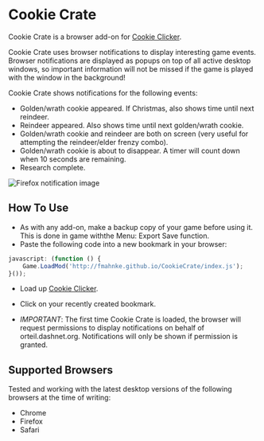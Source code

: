 Cookie Crate
============

Cookie Crate is a browser add-on for [Cookie Clicker](http://orteil.dashnet.org/cookieclicker/).

Cookie Crate uses browser notifications to display interesting game events. Browser notifications are
displayed as popups on top of all active desktop windows, so important information will not be
missed if the game is played with the window in the background!

Cookie Crate shows notifications for the following events:

* Golden/wrath cookie appeared. If Christmas, also shows time until next reindeer.
* Reindeer appeared. Also shows time until next golden/wrath cookie.
* Golden/wrath cookie and reindeer are both on screen (very useful for attempting the reindeer/elder frenzy combo).
* Golden/wrath cookie is about to disappear. A timer will count down when 10 seconds are remaining.
* Research complete.

![Firefox notification image](http://fmahnke.github.io/CookieCrate/images/firefox_wrath_cookie_entered.png)

How To Use
----------

* As with any add-on, make a backup copy of your game before using it. This is done in game withthe
Menu: Export Save function.
* Paste the following code into a new bookmark in your browser:

```javascript
javascript: (function () {
    Game.LoadMod('http://fmahnke.github.io/CookieCrate/index.js');
}());
```

* Load up [Cookie Clicker](http://orteil.dashnet.org/cookieclicker/).
* Click on your recently created bookmark.

* *IMPORTANT*: The first time Cookie Crate is loaded, the browser will request permissions to display
notifications on behalf of orteil.dashnet.org. Notifications will only be shown if permission is
granted.

Supported Browsers
------------------

Tested and working with the latest desktop versions of the following browsers at the time of writing:

* Chrome
* Firefox
* Safari

